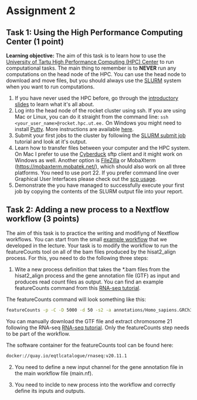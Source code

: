 # Assignment 2

## Task 1: Using the High Performance Computing Center (1 point)
**Learning objective:** The aim of this task is to learn how to use the [University of Tartu High Performance Computing (HPC) Center](https://hpc.ut.ee/) to run computational tasks. The main thing to remember is to **NEVER** run any computations on the head node of the HPC. You can use the head node to download and move files, but you should always use the [SLURM](https://docs.hpc.ut.ee/public/cluster/First_steps/quickstart/) system when you want to run computations.

 1. If you have never used the HPC before, go through the [introductory slides](https://docs.google.com/presentation/d/1XhA4YnnZ-Gzuyo-_PghMcu_X-fXe_EUhiW2bHoABwgI/edit#slide=id.g3308ddf0d8_2_160) to learn what it's all about. 
 2. Log into the head node of the rocket cluster using ssh. If you are using Mac or Linux, you can do it straight from the command line: `ssh <your_user_name>@rocket.hpc.ut.ee.` On Windows you might need to install [Putty](https://www.putty.org/). More instructions are available [here](https://docs.hpc.ut.ee/public/ssh/). 
 3. Submit your first jobs to the cluster by following the [SLURM submit job](https://docs.hpc.ut.ee/public/cluster/First_steps/quickstart/#submit-your-job) tutorial and look at it's output.
 4. Learn how to transfer files between your computer and the HPC system. On Mac I prefer to use the [Cyberduck](https://cyberduck.io/) sftp client and it might work on Windows as well. Another option is [FileZilla](https://filezilla-project.org/) or MobaXterm (https://mobaxterm.mobatek.net/), which should also work on all three platforms. You need to use port 22. If you prefer command line over Graphical User Interfaces please check out the [scp usage](https://docs.hpc.ut.ee/public/cluster/First_steps/quickstart/#copy-data).
 5. Demonstrate the you have managed to successfully execute your first job by copying the contents of the SLURM output file into your report.

## Task 2: Adding a new process to a Nextflow workflow (3 points)
The aim of this task is to practice the writing and modifiyng of Nextflow workflows. You can start from the small [example workflow](https://github.com/kauralasoo/MTAT.03.239_Bioinformatics/tree/master/Nextflow_example) that we developed in the lecture. Your task is to modify the workflow to run the featureCounts tool on all of the bam files produced by the hisat2_align process. For this, you need to do the following three steps:
1. Wite a new process definition that takes the *.bam files from the hisat2_align process and the gene annotation file (GTF) as input and produces read count files as output. You can find an example featureCounts command from this [RNA-seq tutorial](https://github.com/kauralasoo/MTAT.03.239_Bioinformatics/blob/master/RNA-seq_alignment.md). 

The featureCounts command will look something like this:
```bash
featureCounts -p -C -D 5000 -d 50 -s2 -a annotations/Homo_sapiens.GRCh38.91.chr21.gtf -o results/fikt_A.counts results/fikt_A.sortedByCoords.bam
```
 You can manually download the GTF file and extract chromosome 21 following the RNA-seq [RNA-seq tutorial](https://github.com/kauralasoo/MTAT.03.239_Bioinformatics/blob/master/RNA-seq_alignment.md). Only the featureCounts step needs to be part of the workflow.

The software container for the featureCounts tool can be found here:
```bash
docker://quay.io/eqtlcatalogue/rnaseq:v20.11.1
```

2. You need to define a new input channel for the gene annotation file in the main workflow file (main.nf).

3. You need to inclde to new process into the workflow and correctly define its inputs and outputs.




